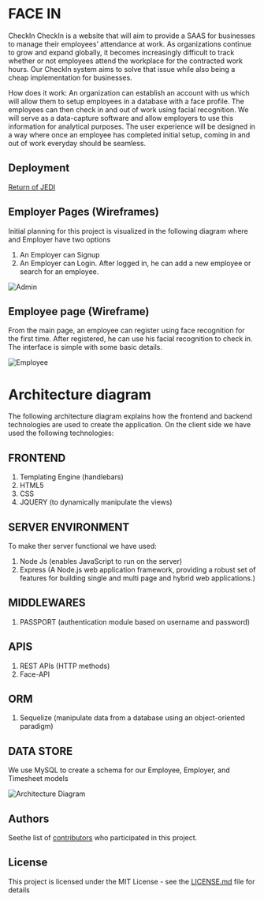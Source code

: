 # FACE IN
CheckIn CheckIn is a website that will aim to provide a SAAS for businesses to manage their employees’ attendance at work. As organizations continue to grow and expand globally, it becomes increasingly difficult to track whether or not employees attend the workplace for the contracted work hours. Our CheckIn system aims to solve that issue while also being a cheap implementation for businesses.

How does it work: An organization can establish an account with us which will allow them to setup employees in a database with a face profile. The employees can then check in and out of work using facial recognition. We will serve as a data-capture software and allow employers to use this information for analytical purposes. The user experience will be designed in a way where once an employee has completed initial setup, coming in and out of work everyday should be seamless.

## Deployment
[Return of JEDI](https://return-of-the-jedi.herokuapp.com/)

## Employer Pages (Wireframes)
Initial planning for this project is visualized in the following diagram where and Employer have two options
                
1. An Employer can Signup
2. An Employer can Login. After logged in, he can add a new employee or search for an employee.
                
![Admin](https://github.com/dmawardi/Return-of-jedi/blob/master/public/imgs/adminpages.png?raw=true=300x242)

## Employee page (Wireframe)
From the main page, an employee can register using face recognition for the first time. After registered, he can use his facial recognition to check in. The interface is simple with some basic details.

![Employee](https://github.com/dmawardi/Return-of-jedi/blob/master/public/imgs/customerview.png?raw=true=150x120)

# Architecture diagram
The following architecture diagram explains how the frontend and backend technologies are used to create the application. On the client side we have used the following technologies:
## FRONTEND 
1. Templating Engine (handlebars)
2. HTML5
3. CSS
4. JQUERY (to dynamically manipulate the views)

## SERVER ENVIRONMENT
To make ther server functional we have used: 
1. Node Js (enables JavaScript to run on the server)
2. Express (A Node.js web application framework, providing a robust set of features for building single and multi page and hybrid web applications.)

## MIDDLEWARES
1. PASSPORT (authentication module based on username and password)

## APIS
1. REST APIs (HTTP methods)
2. Face-API

## ORM
1. Sequelize (manipulate data from a database using an object-oriented paradigm)

## DATA STORE
We use MySQL to create a schema for our Employee, Employer, and Timesheet models

![Architecture Diagram](https://drive.google.com/uc?export=view&id=1BHZby0O6Y4c5Z_89Qn38T4tJ-NLIkVKx)


## Authors

Seethe list of [contributors](https://github.com/dmawardi/Return-of-jedi/graphs/contributors) who participated in this project.

## License

This project is licensed under the MIT License - see the [LICENSE.md](LICENSE.md) file for details


